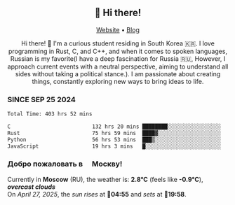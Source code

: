 <h2 align="center">👋 Hi there!</h2>
<p align="center">
  <a href="https://urdekcah.ru">Website</a> •
  <a href="https://urdekcah.blog">Blog</a>
</p>

<p align="center">
  Hi there! 👋 I'm a curious student residing in South Korea 🇰🇷. I love programming in Rust, C, and C++, and when it comes to spoken languages, Russian is my favorite(I have a deep fascination for Russia 🇷🇺, However, I approach current events with a neutral perspective, aiming to understand all sides without taking a political stance.). I am passionate about creating things, constantly exploring new ways to bring ideas to life.
</p>

### SINCE SEP 25 2024
<!--START_SECTION:waka-->
<!--LAST_WAKA_UPDATE:2025-04-25 18:09:14-->
```txt
Total Time: 403 hrs 52 mins

C                          132 hrs 20 mins ████████░░░░░░░░░░░░░░░░░   31.87 %
Rust                       75 hrs 59 mins  ████▓░░░░░░░░░░░░░░░░░░░░   18.30 %
Python                     56 hrs 53 mins  ███▒░░░░░░░░░░░░░░░░░░░░░   13.70 %
JavaScript                 19 hrs 3 mins   █░░░░░░░░░░░░░░░░░░░░░░░░   04.59 %
```
<!--END_SECTION:waka-->

<h3>Добро пожаловать в <img src="https://cdn-icons-png.flaticon.com/512/197/197408.png" width="13"/> Москву!</h3>

<!--START_SECTION:weather:moscow-->
<!--LAST_WEATHER_UPDATE:2025-04-26 21:06:16-->
Currently in **Moscow** (RU), the weather is: **2.8°C** (feels like **-0.9°C**), ***overcast clouds***<br/>
On *April 27, 2025*, the *sun rises* at 🌅**04:55** and *sets* at 🌇**19:58**.
<!--END_SECTION:weather-->
